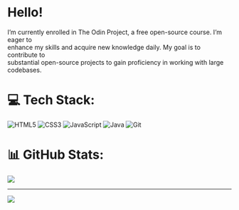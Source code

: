 # Hello!
I’m currently enrolled in The Odin Project, a free open-source course. I’m eager to<br>enhance my skills and acquire new knowledge daily. My goal is to contribute to<br>substantial open-source projects to gain proficiency in working with large codebases.


# 💻 Tech Stack:
![HTML5](https://img.shields.io/badge/html5-%23E34F26.svg?style=for-the-badge&logo=html5&logoColor=white) ![CSS3](https://img.shields.io/badge/css3-%231572B6.svg?style=for-the-badge&logo=css3&logoColor=white) ![JavaScript](https://img.shields.io/badge/javascript-%23323330.svg?style=for-the-badge&logo=javascript&logoColor=%23F7DF1E) ![Java](https://img.shields.io/badge/java-%23ED8B00.svg?style=for-the-badge&logo=openjdk&logoColor=white) ![Git](https://img.shields.io/badge/git-%23F05033.svg?style=for-the-badge&logo=git&logoColor=white)
# 📊 GitHub Stats:
![](https://github-readme-stats.vercel.app/api?username=kaylubr&theme=dark&hide_border=false&include_all_commits=false&count_private=false)

---
[![](https://visitcount.itsvg.in/api?id=kaylubr&icon=0&color=12)](https://visitcount.itsvg.in)

<!-- Proudly created with GPRM ( https://gprm.itsvg.in ) -->